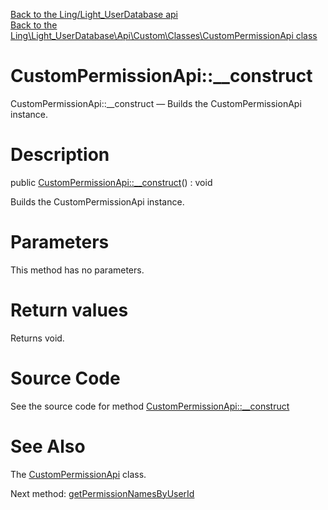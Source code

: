 [Back to the Ling/Light_UserDatabase api](https://github.com/lingtalfi/Light_UserDatabase/blob/master/doc/api/Ling/Light_UserDatabase.md)<br>
[Back to the Ling\Light_UserDatabase\Api\Custom\Classes\CustomPermissionApi class](https://github.com/lingtalfi/Light_UserDatabase/blob/master/doc/api/Ling/Light_UserDatabase/Api/Custom/Classes/CustomPermissionApi.md)


CustomPermissionApi::__construct
================



CustomPermissionApi::__construct — Builds the CustomPermissionApi instance.




Description
================


public [CustomPermissionApi::__construct](https://github.com/lingtalfi/Light_UserDatabase/blob/master/doc/api/Ling/Light_UserDatabase/Api/Custom/Classes/CustomPermissionApi/__construct.md)() : void




Builds the CustomPermissionApi instance.




Parameters
================

This method has no parameters.


Return values
================

Returns void.








Source Code
===========
See the source code for method [CustomPermissionApi::__construct](https://github.com/lingtalfi/Light_UserDatabase/blob/master/Api/Custom/Classes/CustomPermissionApi.php#L21-L24)


See Also
================

The [CustomPermissionApi](https://github.com/lingtalfi/Light_UserDatabase/blob/master/doc/api/Ling/Light_UserDatabase/Api/Custom/Classes/CustomPermissionApi.md) class.

Next method: [getPermissionNamesByUserId](https://github.com/lingtalfi/Light_UserDatabase/blob/master/doc/api/Ling/Light_UserDatabase/Api/Custom/Classes/CustomPermissionApi/getPermissionNamesByUserId.md)<br>

